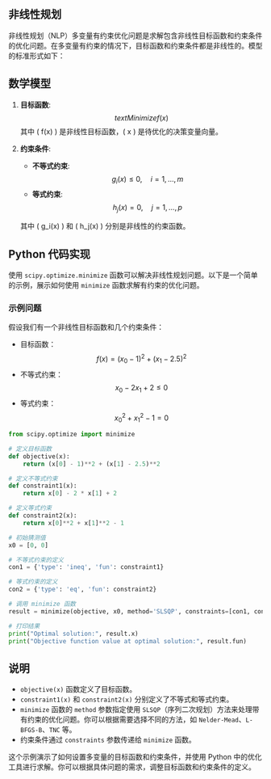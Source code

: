 ## 非线性规划

非线性规划（NLP）多变量有约束优化问题是求解包含非线性目标函数和约束条件的优化问题。在多变量有约束的情况下，目标函数和约束条件都是非线性的。模型的标准形式如下：

## 数学模型

1. **目标函数**:
   $$
   text{Minimize } f(x)
   $$
   其中 \( f(x) \) 是非线性目标函数，\( x \) 是待优化的决策变量向量。

2. **约束条件**:
   
   - **不等式约束**:
     $$
     g_i(x) \leq 0, \quad i = 1, \ldots, m
     $$
   - **等式约束**:
     $$
     h_j(x) = 0, \quad j = 1, \ldots, p
     $$
   
   其中 \( g_i(x) \) 和 \( h_j(x) \) 分别是非线性的约束函数。

## Python 代码实现

使用 `scipy.optimize.minimize` 函数可以解决非线性规划问题。以下是一个简单的示例，展示如何使用 `minimize` 函数求解有约束的优化问题。

### 示例问题

假设我们有一个非线性目标函数和几个约束条件：

- 目标函数：$$ f(x) = (x_0 - 1)^2 + (x_1 - 2.5)^2 $$
- 不等式约束：$$ x_0 - 2x_1 + 2 \leq 0 $$
- 等式约束：$$ x_0^2 + x_1^2 - 1 = 0 $$

```python
from scipy.optimize import minimize

# 定义目标函数
def objective(x):
    return (x[0] - 1)**2 + (x[1] - 2.5)**2

# 定义不等式约束
def constraint1(x):
    return x[0] - 2 * x[1] + 2

# 定义等式约束
def constraint2(x):
    return x[0]**2 + x[1]**2 - 1

# 初始猜测值
x0 = [0, 0]

# 不等式约束的定义
con1 = {'type': 'ineq', 'fun': constraint1}

# 等式约束的定义
con2 = {'type': 'eq', 'fun': constraint2}

# 调用 minimize 函数
result = minimize(objective, x0, method='SLSQP', constraints=[con1, con2])

# 打印结果
print("Optimal solution:", result.x)
print("Objective function value at optimal solution:", result.fun)
```

## 说明

- `objective(x)` 函数定义了目标函数。
- `constraint1(x)` 和 `constraint2(x)` 分别定义了不等式和等式约束。
- `minimize` 函数的 `method` 参数指定使用 `SLSQP`（序列二次规划）方法来处理带有约束的优化问题。你可以根据需要选择不同的方法，如 `Nelder-Mead`、`L-BFGS-B`、`TNC` 等。
- 约束条件通过 `constraints` 参数传递给 `minimize` 函数。

这个示例演示了如何设置多变量的目标函数和约束条件，并使用 Python 中的优化工具进行求解。你可以根据具体问题的需求，调整目标函数和约束条件的定义。
